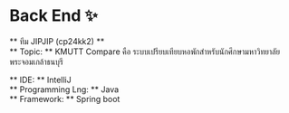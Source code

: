 # Back End ✨
** ทีม JIPJIP (cp24kk2) ** <br/>
** Topic: ** KMUTT Compare 
   คือ ระบบเปรียบเทียบหอพักสำหรับนักศึกษามหาวิทยาลัยพระจอมเกล้าธนบุรี

** IDE: ** IntelliJ <br/>
** Programming Lng: ** Java <br/>
** Framework: ** Spring boot



